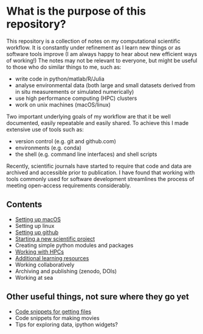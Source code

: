 # What is the purpose of this repository?

This repository is a collection of notes on my computational scientific workflow. It is constantly under refinement as I learn new things or as software tools improve (I am always happy to hear about new efficient ways of working!) The notes may not be relevant to everyone, but might be useful to those who do similar things to me, such as:

* write code in python/matlab/R/Julia
* analyse environmental data (both large and small datasets derived from in situ measurements or simulated numerically)
* use high performance computing (HPC) clusters
* work on unix machines (macOS/linux)

Two important underlying goals of my workflow are that it be well documented, easily repeatable and easily shared. To achieve this I made extensive use of tools such as:

* version control (e.g. git and github.com)
* environments (e.g. conda)
* the shell (e.g. command line interfaces) and shell scripts

Recently, scientific journals have started to require that code and data are archived and accessible prior to publication. I have found that working with tools commonly used for software development streamlines the process of meeting open-access requirements considerably.

## Contents

* [Setting up macOS](macOS_setup.md)
* Setting up linux
* [Setting up github](github_setup.md)
* [Starting a new scientific project](scientific_projects.md)
* Creating simple python modules and packages
* [Working with HPCs](HPC_clusters.md)
* [Additional learning resources](learning_resources.md)
* Working collaboratively
* Archiving and publishing (zenodo, DOIs)
* Working at sea


## Other useful things, not sure where they go yet

* [Code snippets for getting files](get_snippets.md)
* Code snippets for making movies
* Tips for exploring data, ipython widgets?
